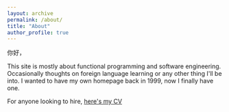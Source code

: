 ```yaml
---
layout: archive
permalink: /about/
title: "About"
author_profile: true
---
```


你好，

This site is mostly about functional programming and software engineering. Occasionally thoughts on foreign language learning or any other thing I'll be into. I wanted to have my own homepage back in 1999, now I finally have one.

For anyone looking to hire, [here's my CV](https://vvviiimmm.github.io/cv/)
